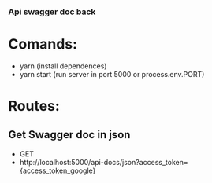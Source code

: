 ### Api swagger doc back

# Comands:

- yarn (install dependences)
- yarn start (run server in port 5000 or process.env.PORT)

# Routes:

## Get Swagger doc in json

- GET
- http://localhost:5000/api-docs/json?access_token={access_token_google}
